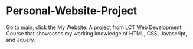# Personal-Website-Project
Go to main, click the My Website.
A project from LCT Web Development Course that showcases my working knowledge of HTML, CSS, Javascript, and Jquery.
